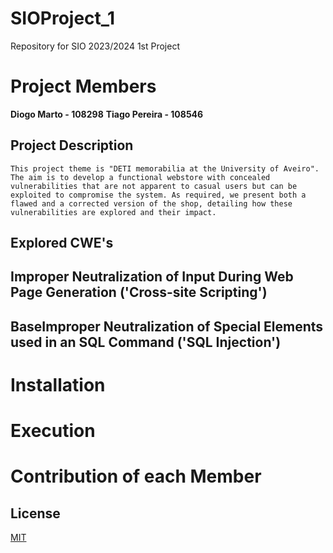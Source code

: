 # SIOProject_1
Repository for SIO 2023/2024 1st Project

# Project Members

**Diogo Marto   - 108298**
**Tiago Pereira - 108546**

## Project Description

    This project theme is "DETI memorabilia at the University of Aveiro". The aim is to develop a functional webstore with concealed vulnerabilities that are not apparent to casual users but can be exploited to compromise the system. As required, we present both a flawed and a corrected version of the shop, detailing how these vulnerabilities are explored and their impact.

## Explored CWE's

##      Improper Neutralization of Input During Web Page Generation ('Cross-site Scripting') 
##      BaseImproper Neutralization of Special Elements used in an SQL Command ('SQL Injection')

# Installation

# Execution

# Contribution of each Member



## License

[MIT](https://choosealicense.com/licenses/mit/)